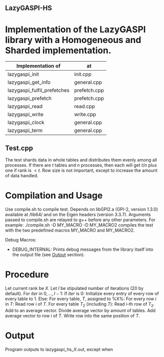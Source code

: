 ## LazyGASPI-HS
# Implementation of the LazyGASPI library with a Homogeneous and Sharded implementation.

|  Implementation of            | at            |
| ----------------------------- | ------------- |
| lazygaspi_init                | init.cpp      |
| lazygaspi_get_info            | general.cpp   |
| lazygaspi_fulfil_prefetches   | prefetch.cpp  |
| lazygaspi_prefetch            | prefetch.cpp  |
| lazygaspi_read                | read.cpp      |
| lazygaspi_write               | write.cpp     |
| lazygaspi_clock               | general.cpp   |
| lazygaspi_term                | general.cpp   |




## Test.cpp

The test shards data in whole tables and distributes them evenly among all processes. 
If there are $t$ tables and $n$ processes, then each will get $t / n$ plus one if rank is $< t % n$.
Row size is not important, except to increase the amount of data handled.

# Compilation and Usage

Use compile.sh to compile test. Depends on libGPI2.a (GPI-2, version 1.3.0) available at /lib64/ and on the Eigen headers (version 3.3.7).
Arguments passed to compile.sh are relayed to g++ before any other parameters. For example:
    ./compile.sh -D MY_MACRO -D MY_MACRO2
compiles the test with the two predefined macros MY_MACRO and MY_MACRO2.

Debug Macros:
- DEBUG_INTERNAL: Prints debug messages from the library itself into the output file (see [Output](#Output) section).

# Procedure

Let current rank be $X$. Let $I$ be stipulated number of iterations (20 by default).
For $iter$ in ${0, ..., I-1}$:
    If $iter$ is 0:
        Initialize every entry of every row of every table to 1.
    Else:
        For every table, $T$, assigned to %X%:
            For every row $i$ in $T$:
                Read row $i$ of $T$.
                For every table $T_2$ (including $T$):
                    Read $i$-th row of $T_2$.
                    Add to an average vector.
                Divide average vector by amount of tables.
                Add average vector to row $i$ of $T$.
                Write row into the same position of $T$.

# Output

Program outputs to lazygaspi_hs_$X$.out, except when 
